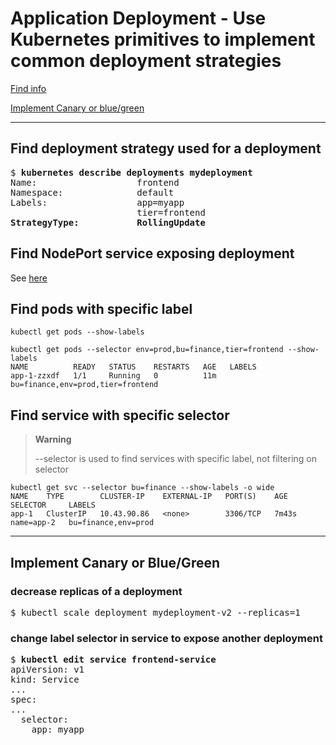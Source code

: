 
# Application Deployment - Use Kubernetes primitives to implement common deployment strategies 
[//]: # (source 07/Lab – Practice Test – Deployment strategies)

[Find info](#find-deployment-strategy-used-for-a-deployment)

[Implement Canary or blue/green](#implement-canary-or-bluegreen)

---
## Find deployment strategy used for a deployment

<pre>
$ <b>kubernetes describe deployments mydeployment</b>
Name:                   frontend
Namespace:              default
Labels:                 app=myapp
                        tier=frontend
<b>StrategyType:           RollingUpdate</b>
</pre>


## Find NodePort service exposing deployment

See [here](../05-services-and-networking/02-troubleshoot-access-to-applications-via-services.md#find-nodeport-service-exposing-deployment)

## Find pods with specific label
[//]: # (source 04/Label and Selectors)

```
kubectl get pods --show-labels 
```

```
kubectl get pods --selector env=prod,bu=finance,tier=frontend --show-labels 
NAME          READY   STATUS    RESTARTS   AGE   LABELS
app-1-zzxdf   1/1     Running   0          11m   bu=finance,env=prod,tier=frontend
```

## Find service with specific selector

>**Warning**
>
> --selector is used to find services with specific label, not filtering on selector
> 

```
kubectl get svc --selector bu=finance --show-labels -o wide
NAME    TYPE        CLUSTER-IP    EXTERNAL-IP   PORT(S)    AGE     SELECTOR     LABELS
app-1   ClusterIP   10.43.90.86   <none>        3306/TCP   7m43s   name=app-2   bu=finance,env=prod
```

---

## Implement Canary or Blue/Green

### decrease replicas of a deployment

<pre>
$ kubectl scale deployment mydeployment-v2 --replicas=1
</pre>

### change label selector in service to expose another deployment

<pre>
$ <b>kubectl edit service frontend-service </b>
apiVersion: v1
kind: Service
...
spec:
...
  selector:
    app: myapp
</pre>

